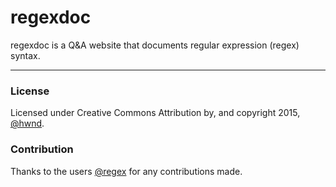 # regexdoc

regexdoc is a Q&A website that documents regular expression (regex) syntax.

---

### License

Licensed under Creative Commons Attribution by, and copyright 2015, [@hwnd](http://stackoverflow.com/users/2206004/hwnd).

### Contribution

Thanks to the users [@regex](http://chat.stackoverflow.com/rooms/25767/regex-regular-expressions) for any contributions made.

